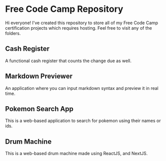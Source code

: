 # Free Code Camp Repository

Hi everyone! I've created this repository to store all of my Free Code Camp certification projects which requires hosting. Feel free to visit any of the folders.

## Cash Register

A functional cash register that counts the change due as well.

## Markdown Previewer

An application where you can input markdown syntax and preview it in real time.

## Pokemon Search App

This is a web-based application to search for pokemon using their names or ids.

## Drum Machine

This is a web-based drum machine made using ReactJS, and NextJS.